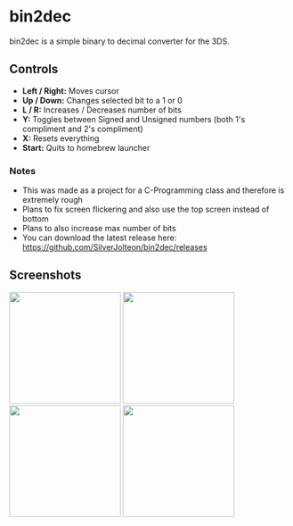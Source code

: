 # bin2dec

bin2dec is a simple binary to decimal converter for the 3DS.

## Controls

* **Left / Right:** Moves cursor
* **Up / Down:** Changes selected bit to a 1 or 0
* **L / R:** Increases / Decreases number of bits
* **Y:** Toggles between Signed and Unsigned numbers (both 1's compliment and 2's compliment)
* **X:** Resets everything
* **Start:** Quits to homebrew launcher

### Notes

* This was made as a project for a C-Programming class and therefore is extremely rough
* Plans to fix screen flickering and also use the top screen instead of bottom
* Plans to also increase max number of bits
* You can download the latest release here:
  https://github.com/SilverJolteon/bin2dec/releases

## Screenshots

<img src="https://cloud.githubusercontent.com/assets/22419034/25688580/9a1b8a8c-303d-11e7-94a2-647a0ec92201.png" width="200">   <img src="https://cloud.githubusercontent.com/assets/22419034/25688628/0fb56948-303e-11e7-95fa-d941262741a5.png" width="200">
<img src="https://cloud.githubusercontent.com/assets/22419034/25688640/1b94f79c-303e-11e7-9057-902cd0d3f80e.png" width="200">   <img src="https://cloud.githubusercontent.com/assets/22419034/25688647/2601e0dc-303e-11e7-81eb-444ad48263de.png" width="200">
